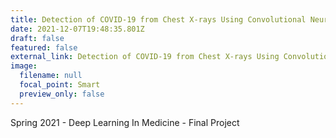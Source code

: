 ```yaml
---
title: Detection of COVID-19 from Chest X-rays Using Convolutional Neural Networks
date: 2021-12-07T19:48:35.801Z
draft: false
featured: false
external_link: Detection of COVID-19 from Chest X-rays Using Convolutional Neural Networks
image:
  filename: null
  focal_point: Smart
  preview_only: false
---
```

Spring 2021 - Deep Learning In Medicine - Final Project